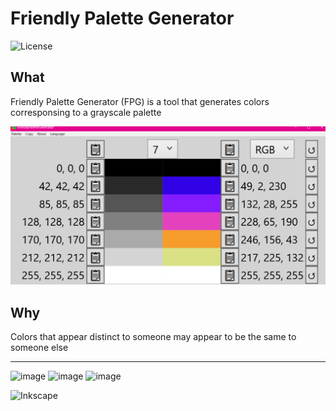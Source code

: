 # Friendly Palette Generator
![License](https://img.shields.io/badge/License-GPLv3-blue.svg)

## What
Friendly Palette Generator (FPG) is a tool that generates colors corresponsing to a grayscale palette

![Screenshot](.github/FPG-screenshot.png)

## Why
Colors that appear distinct to someone may appear to be the same to someone else

---

![image](https://img.shields.io/badge/.NET-512BD4?style=for-the-badge&logo=dotnet&logoColor=white)
![image](https://img.shields.io/badge/C%23-239120?style=for-the-badge&logo=csharp&logoColor=white)
![image](https://img.shields.io/badge/Visual_Studio-5C2D91?style=for-the-badge&logo=visual%20studio&logoColor=white)

![Inkscape](https://img.shields.io/badge/Inkscape-e0e0e0?style=for-the-badge&logo=inkscape&logoColor=080A13)
